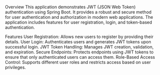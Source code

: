 Overview
This application demonstrates JWT (JSON Web Token) authentication using Spring Boot. It provides a robust and secure method for user authentication and authorization in modern web applications. The application includes features for user registration, login, and token-based authentication.

Features
User Registration: Allows new users to register by providing their details.
User Login: Authenticates users and generates JWT tokens upon successful login.
JWT Token Handling: Manages JWT creation, validation, and expiration.
Secure Endpoints: Protects endpoints using JWT tokens to ensure that only authenticated users can access them.
Role-Based Access Control: Supports different user roles and restricts access based on user privileges.
